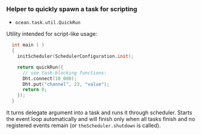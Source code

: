 ### Helper to quickly spawn a task for scripting

* `ocean.task.util.QuickRun`

Utility intended for script-like usage:

```D
  int main ( )
  {
    initScheduler(SchedulerConfiguration.init);

    return quickRun({
      // use task-blocking functions:
      Dht.connect(10_000);
      Dht.put("channel", 23, "value");
      return 0;
    });
  }
```

It turns delegate argument into a task and runs it through scheduler. Starts the
event loop automatically and will finish only when all tasks finish and no
registered events remain (or `theScheduler.shutdown` is called).
